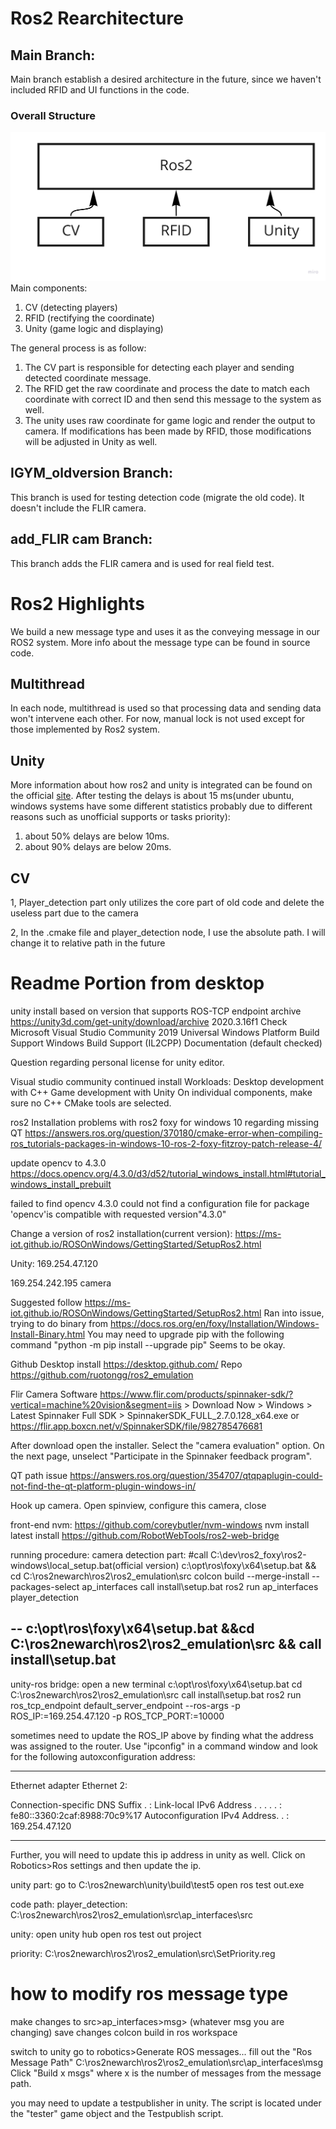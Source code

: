 # Ros2 Rearchitecture

## Main Branch:

Main branch establish a desired architecture in the future, since we haven't included RFID and UI functions in the code. 

### Overall Structure
![structure](pic1.jpg)
Main components:

1. CV (detecting players)
2. RFID (rectifying the coordinate)
3. Unity (game logic and displaying)

The general process is as follow:
1. The CV part is responsible for detecting each player and sending detected coordinate message. 
2. The RFID get the raw coordinate and process the date to match each coordinate with correct ID and then send this message to the system as well.
3. The unity uses raw coordinate for game logic and render the output to camera. If modifications has been made by RFID, those modifications will be adjusted in Unity as well. 

## IGYM_oldversion Branch:

This branch is used for testing detection code (migrate the old code). It doesn't include the FLIR camera.

## add_FLIR cam Branch:

This branch adds the FLIR camera and is used for real field test.

# Ros2 Highlights

We build a new message type and uses it as the conveying message in our ROS2 system. More info about the message type can be found in source code.

## Multithread
In each node, multithread is used so that processing data and sending data won't intervene each other. For now, manual lock is not used except for those implemented by Ros2 system.

## Unity
More information about how ros2 and unity is integrated can be found on the official [site](https://github.com/Unity-Technologies/Unity-Robotics-Hub). After testing the delays is about 15 ms(under ubuntu, windows systems have some different statistics probably due to different reasons such as unofficial supports or tasks priority):
1. about 50% delays are below 10ms.
2. about 90% delays are below 20ms.

## CV
1, Player_detection part only utilizes the core part of old code and delete the useless part due to the camera

2, In the .cmake file and player_detection node, I use the absolute path. I will change it to relative path in the future 

# Readme Portion from desktop

unity install
based on version that supports ROS-TCP endpoint
archive https://unity3d.com/get-unity/download/archive
2020.3.16f1
Check Microsoft Visual Studio Community 2019
Universal Windows Platform Build Support
Windows Build Support (IL2CPP)
Documentation (default checked)

Question regarding personal license for unity editor.

Visual studio community continued install
Workloads: Desktop development with C++
Game development with Unity
On individual components, make sure no C++ CMake tools are selected.

ros2
Installation problems with ros2 foxy for windows 10 regarding missing QT
https://answers.ros.org/question/370180/cmake-error-when-compiling-ros_tutorials-packages-in-windows-10-ros-2-foxy-fitzroy-patch-release-4/


update opencv to 4.3.0 
https://docs.opencv.org/4.3.0/d3/d52/tutorial_windows_install.html#tutorial_windows_install_prebuilt

failed to find opencv 4.3.0
could not find a configuration file for package 'opencv'is compatible with requested version"4.3.0"

Change a version of ros2 installation(current version):
https://ms-iot.github.io/ROSOnWindows/GettingStarted/SetupRos2.html

Unity:
169.254.47.120

169.254.242.195 camera


Suggested follow
https://ms-iot.github.io/ROSOnWindows/GettingStarted/SetupRos2.html
Ran into issue,
trying to do binary from https://docs.ros.org/en/foxy/Installation/Windows-Install-Binary.html
You may need to upgrade pip with the following command "python -m pip install --upgrade pip"
Seems to be okay. 

Github Desktop install https://desktop.github.com/
Repo https://github.com/ruotongg/ros2_emulation

Flir Camera Software
https://www.flir.com/products/spinnaker-sdk/?vertical=machine%20vision&segment=iis > Download Now > Windows > Latest Spinnaker Full SDK > SpinnakerSDK_FULL_2.7.0.128_x64.exe
or
https://flir.app.boxcn.net/v/SpinnakerSDK/file/982785476681

After download open the installer. Select the  "camera evaluation" option.
On the next page, unselect "Participate in the Spinnaker feedback program".



QT path issue
https://answers.ros.org/question/354707/qtqpaplugin-could-not-find-the-qt-platform-plugin-windows-in/


Hook up camera. Open spinview, configure this camera, close

front-end
nvm: https://github.com/coreybutler/nvm-windows
nvm install latest
install https://github.com/RobotWebTools/ros2-web-bridge


running procedure:
camera detection part:
#call C:\dev\ros2_foxy\ros2-windows\local_setup.bat(official version)
c:\opt\ros\foxy\x64\setup.bat &&
cd C:\ros2newarch\ros2\ros2_emulation\src 
colcon build --merge-install --packages-select ap_interfaces
call install\setup.bat
ros2 run ap_interfaces player_detection

--
c:\opt\ros\foxy\x64\setup.bat &&cd C:\ros2newarch\ros2\ros2_emulation\src && call install\setup.bat
--

unity-ros bridge:
open a new terminal
c:\opt\ros\foxy\x64\setup.bat
cd C:\ros2newarch\ros2\ros2_emulation\src
call install\setup.bat
ros2 run ros_tcp_endpoint default_server_endpoint --ros-args -p ROS_IP:=169.254.47.120 -p ROS_TCP_PORT:=10000

sometimes need to update the ROS_IP above by finding what the address was assigned to the router.
Use "ipconfig" in a command window and look for the following autoxconfiguration address:
- ----
Ethernet adapter Ethernet 2:

   Connection-specific DNS Suffix  . :
   Link-local IPv6 Address . . . . . : fe80::3360:2caf:8988:70c9%17
   Autoconfiguration IPv4 Address. . : 169.254.47.120
- ----
Further, you will need to update this ip address in unity as well. Click on Robotics>Ros settings and then update the ip.

unity part:
go to C:\ros2newarch\unity\build\test5
open ros test out.exe

code path:
player_detection:
C:\ros2newarch\ros2\ros2_emulation\src\ap_interfaces\src

unity:
open unity hub
open ros test out project

priority:
C:\ros2newarch\ros2\ros2_emulation\src\SetPriority.reg



# how to modify ros message type
make changes to src>ap_interfaces>msg> (whatever msg you are changing)
save changes
colcon build in ros workspace

switch to unity
go to robotics>Generate ROS messages...
fill out the "Ros Message Path" C:\ros2newarch\ros2\ros2_emulation\src\ap_interfaces\msg
Click "Build x msgs" where x is the number of messages from the message path.

you may need to update a testpublisher in unity.
The script is located under the "tester" game object and the Testpublish script.